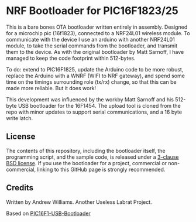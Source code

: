 NRF Bootloader for PIC16F1823/25
================================

This is a bare bones OTA bootloader written entirely in assembly. Designed for a microchip pic (16f1823), connected to a NRF24L01 wireless module. To communicate with the device I use an arduino with another NRF24L01 module, to take the serial commands from the bootloader, and transmit them to the device. As with the original bootloader by Matt Sarnoff, I have managed to keep the code footprint within 512-bytes.

To do: extend to PIC16F1825, update the Arduino code to be more robust, replace the Arduino with a WNRF (WIFI to NRF gateway), and spend some time on the timings surrounding role (tx/rx) change, so that this can be made more reliable. But it does work! 

This development was influenced by the workby Matt Sarnoff and his 512-byte USB bootloader for the 16F1454. The upload tool is cloned from the repo with minor updates to support serial communications, and a 16 byte write latch. 

## License

The contents of this repository, including the bootloader itself, the programming script, and the sample code, is released under a [3-clause BSD license](LICENSE). If you use the bootloader for a project, commercial or non-commercial, linking to this GitHub page is strongly recommended. 

## Credits

Written by Andrew Williams.
Another Useless Labrat Project.

Based on [PIC16F1-USB-Bootloader](https://github.com/74hc595/PIC16F1-USB-Bootloader)

